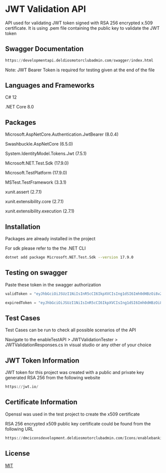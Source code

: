 # JWT Validation API

API used for validating JWT token signed with RSA 256 encrypted x.509 certificate.
It is using .pem file containing the public key to validate the JWT token

## Swagger Documentation

```python
https://developmentapi.deldiosmotorclubadmin.com/swagger/index.html
```

Note: JWT Bearer Token is required for testing given at the end of the file


## Languages and Frameworks
C# 12

.NET Core 8.0

## Packages
Microsoft.AspNetCore.Authentication.JwtBearer (8.0.4)

Swashbuckle.AspNetCore (6.5.0)

System.IdentityModel.Tokens.Jwt (7.5.1)

Microsoft.NET.Test.Sdk (17.9.0)

Microsoft.TestPlatform (17.9.0)

MSTest.TestFramework (3.3.1)

xunit.assert (2.7.1)

xunit.extensibility.core (2.7.1)

xunit.extensibility.execution (2.7.1)


## Installation

Packages are already installed in the project 

For sdk please refer to the the .NET CLI

```bash
dotnet add package Microsoft.NET.Test.Sdk --version 17.9.0
```

## Testing on swagger

Paste these token in the swagger authorization

```python
validToken = "eyJhbGciOiJSUzI1NiIsInR5cCI6IkpXVCIsIng1dSI6Imh0dHBzOi8vZG1jaWNvbnNkZXZlbG9wbWVudC5kZWxkaW9zbW90b3JjbHViYWRtaW4uY29tL0ljb25zL2VuYWJsZWJhbmtpbmd0ZXN0LWNlcnQtcHVibGljLnBlbSJ9.eyJzdWIiOiIxMjM0NTY3ODkwIiwibmFtZSI6Ik0gVGFsaGEgQXJzaGFkIiwiaWF0IjoxNTc4NzcwMDAwLCJleHAiOjE3Nzg3NTIwMDB9.dzjDBpeTKqW7FGYj9Utz0m_1iak6TkgyFEGL1j6AfpaWYlc46d_ROUhtnp5TsZc5XPBaW1fGoZ5vrG5jf080bJm0MUhBMsMoUHmUnU5PFhkpyZhY1ZXxl6ic-wMWeKU4o4OBgDroQS8eme1bht6MmodZrMWTWyfevw_rprzvz1Yv7qvZP7yElaXOFBNdpODP3vLMve_Pq9HTkfk3VBpW-My8wuOEIy9ZbrXD84Yhib72pFNHa7p_m_fgP947qprh-TgeZ9PViU3LHYCPlrumMUv4U69wPTRVpgoyq5hnqlDbPM-FaxhR7Jg_FQ9kKofHrj6dWWMWOZIbeCgIoS0uIg"

expiredToken = "eyJhbGciOiJSUzI1NiIsInR5cCI6IkpXVCIsIng1dSI6Imh0dHBzOi8vZG1jaWNvbnNkZXZlbG9wbWVudC5kZWxkaW9zbW90b3JjbHViYWRtaW4uY29tL0ljb25zL2VuYWJsZWJhbmtpbmd0ZXN0LWNlcnQtcHVibGljLnBlbSJ9.eyJzdWIiOiIxMjM0NTY3ODkwIiwibmFtZSI6Ik0gVGFsaGEgQXJzaGFkIiwiaWF0IjoxMjc4NzcwMDAwLCJleHAiOjEyNzg3NTIwMDB9.ThtD6C-xq6SbZV9WdgdsCNmsLtfnm2xxJgVrOxPQKNjhTQ3sLhBRX-NWzO4T4_7Ttg0Hm1sSZhu-IoUDqbuFR-1ijeytr2C4KIe_ZsSKkX5T27_AafXZgNVQ2oU6HD4ynGLMyiTwzvnWyIVcHfVmcL0sI2MNhyt4fxtCirv-pQhB6jLVjgAMcOr3IFsCeMkmmPBUBna2h4Q8n0rXIUrZdP0a71rkc-IoSORCgu1ex68xV5yPVl6hne9fAc6t6yoYjJMfbvzpo79Bq__qeQY_6hi7zL44cL34Fz_5pc1HTuQxYo7wxZU548l8x5WnreIVdQGd9rreMgDeLOIor7fvgw"

```

## Test Cases
Test Cases can be run to check all possible scenarios of the API

Navigate to the enableTestAPI > JWTValidationTester > JWTValidationResponses.cs in visual studio or any other of your choice

## JWT Token Information

JWT token for this project was created with a public and private key generated RSA 256 from the following website

```python
https://jwt.io/
```

## Certificate Information
Openssl was used in the test project to create the x509 certificate

RSA 256 encrypted x509 public key certificate could be found from the following URL

```python
https://dmciconsdevelopment.deldiosmotorclubadmin.com/Icons/enablebankingtest-cert-public.pem
```

## License

[MIT](https://choosealicense.com/licenses/mit/)
